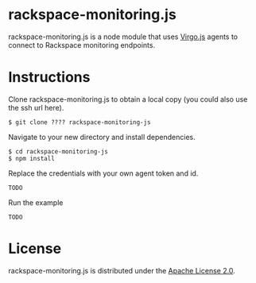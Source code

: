 rackspace-monitoring.js
========

rackspace-monitoring.js is a node module that uses [Virgo.js](http://virgo-agent-toolkit.github.io/) agents to connect to Rackspace monitoring endpoints.

Instructions
============

Clone rackspace-monitoring.js to obtain a local copy (you could also use the ssh url here). 

    $ git clone ???? rackspace-monitoring-js

Navigate to your new directory and install dependencies.

    $ cd rackspace-monitoring-js
    $ npm install

Replace the credentials with your own agent token and id.

    TODO

Run the example

    TODO

License
=======

rackspace-monitoring.js is distributed under the [Apache License 2.0][apache].

[apache]: http://www.apache.org/licenses/LICENSE-2.0.html
